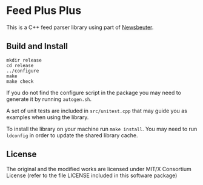 # Feed Plus Plus
This is a C++ feed parser library using part of
[Newsbeuter](https://github.com/akrennmair/newsbeuter).
## Build and Install

```
mkdir release
cd release
../configure
make
make check
```
If you do not find the configure script in the package
you may need to generate it by running ```autogen.sh```.

A set of unit tests are included in ```src/unitest.cpp``` that may
guide you as examples when using the library.

To install the library on your machine run ```make install```.
You may need to run ```ldconfig``` in order to update the shared library cache.


## License
The original and the modified works are licensed under
MIT/X Consortium License (refer to the file LICENSE
included in this software package)
